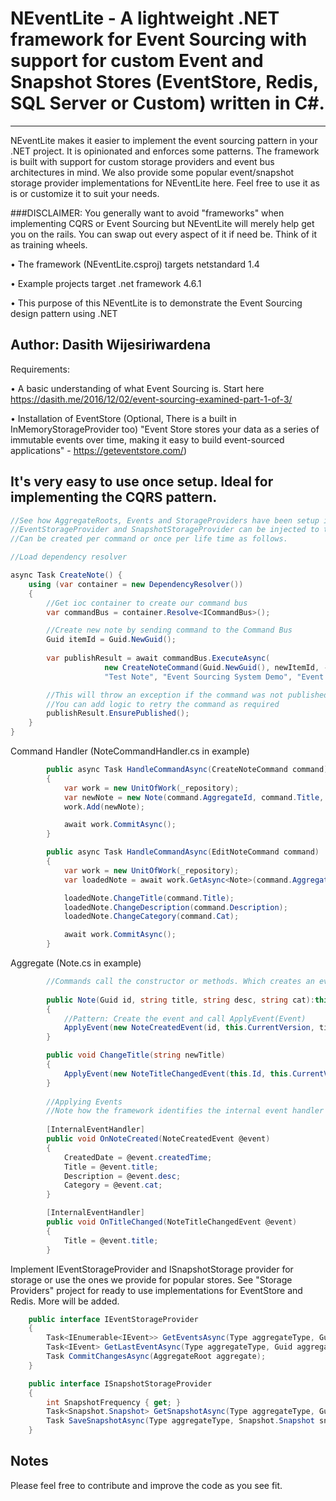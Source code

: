 # NEventLite - A lightweight .NET framework for Event Sourcing with support for custom Event and Snapshot Stores (EventStore, Redis, SQL Server or Custom) written in C#.
---------------------------------
NEventLite makes it easier to implement the event sourcing pattern in your .NET project. It is opinionated and enforces some patterns. The framework is built with support for custom storage providers and event bus architectures in mind. We also provide some popular event/snapshot storage provider implementations for NEventLite here. Feel free to use it as is or customize it to suit your needs.

###DISCLAIMER: You generally want to avoid "frameworks" when implementing CQRS or Event Sourcing but NEventLite will merely help get you on the rails. You can swap out every aspect of it if need be. Think of it as training wheels.

• The framework (NEventLite.csproj) targets netstandard 1.4

• Example projects target .net framework 4.6.1

• This purpose of this NEventLite is to demonstrate the Event Sourcing design pattern using .NET

Author: Dasith Wijesiriwardena
----------------------------------
Requirements:

• A basic understanding of what Event Sourcing is. Start here https://dasith.me/2016/12/02/event-sourcing-examined-part-1-of-3/

• Installation of EventStore (Optional, There is a built in InMemoryStorageProvider too)
"Event Store stores your data as a series of immutable events over time, making it easy to build event-sourced applications" - https://geteventstore.com/)

It's very easy to use once setup. Ideal for implementing the CQRS pattern.
------------------------------------
```C#
//See how AggregateRoots, Events and StorageProviders have been setup in the Example project.
//EventStorageProvider and SnapshotStorageProvider can be injected to the Repository.
//Can be created per command or once per life time as follows.

//Load dependency resolver

async Task CreateNote() {
    using (var container = new DependencyResolver())
    {
        //Get ioc container to create our command bus
        var commandBus = container.Resolve<ICommandBus>();        

        //Create new note by sending command to the Command Bus
        Guid itemId = Guid.NewGuid();
        
        var publishResult = await commandBus.ExecuteAsync(
                     new CreateNoteCommand(Guid.NewGuid(), newItemId, -1,
                     "Test Note", "Event Sourcing System Demo", "Event Sourcing"));	   

		//This will throw an exception if the command was not published
		//You can add logic to retry the command as required
		publishResult.EnsurePublished();
    }
}

```
Command Handler (NoteCommandHandler.cs in example)

```C#
        public async Task HandleCommandAsync(CreateNoteCommand command)
        {
            var work = new UnitOfWork(_repository);
            var newNote = new Note(command.AggregateId, command.Title, command.Desc, command.Cat);
            work.Add(newNote);

            await work.CommitAsync();
        }

        public async Task HandleCommandAsync(EditNoteCommand command)
        {
            var work = new UnitOfWork(_repository);
            var loadedNote = await work.GetAsync<Note>(command.AggregateId, command.TargetVersion);

            loadedNote.ChangeTitle(command.Title);
            loadedNote.ChangeDescription(command.Description);
            loadedNote.ChangeCategory(command.Cat);

            await work.CommitAsync();
        }
```
Aggregate (Note.cs in example)

```C#
        //Commands call the constructor or methods. Which creates an event and applies it to the Aggregate.
        
        public Note(Guid id, string title, string desc, string cat):this()
        {
            //Pattern: Create the event and call ApplyEvent(Event)
            ApplyEvent(new NoteCreatedEvent(id, this.CurrentVersion, title, desc, cat, DateTime.Now));
        }    

        public void ChangeTitle(string newTitle)
        {
            ApplyEvent(new NoteTitleChangedEvent(this.Id, this.CurrentVersion, newTitle));
        }
        
        //Applying Events 
        //Note how the framework identifies the internal event handler methods though a method attribute.
        
        [InternalEventHandler]
        public void OnNoteCreated(NoteCreatedEvent @event)
        {
            CreatedDate = @event.createdTime;
            Title = @event.title;
            Description = @event.desc;
            Category = @event.cat;
        }

        [InternalEventHandler]
        public void OnTitleChanged(NoteTitleChangedEvent @event)
        {
            Title = @event.title;
        }
```

Implement IEventStorageProvider and ISnapshotStorage provider for storage or use the ones we provide for popular stores. See "Storage Providers" project for ready to use implementations for EventStore and Redis. More will be added.

```C#
    public interface IEventStorageProvider
    {
        Task<IEnumerable<IEvent>> GetEventsAsync(Type aggregateType, Guid aggregateId, int start, int count);
        Task<IEvent> GetLastEventAsync(Type aggregateType, Guid aggregateId);
        Task CommitChangesAsync(AggregateRoot aggregate);
    }

	public interface ISnapshotStorageProvider
    {
        int SnapshotFrequency { get; }
        Task<Snapshot.Snapshot> GetSnapshotAsync(Type aggregateType, Guid aggregateId);
        Task SaveSnapshotAsync(Type aggregateType, Snapshot.Snapshot snapshot);
    }
```

Notes
------------------------------------
Please feel free to contribute and improve the code as you see fit.
